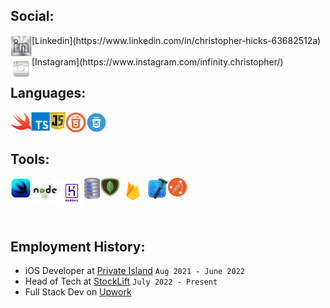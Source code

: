 ## Social:

<!-- <img align="left" width="34px" src="images/twitterLogo.png">[Twitter]
<br />
<br /> -->
<img align="left" width="34px" src="images/linkinInLogoSilver.png">
[Linkedin](https://www.linkedin.com/in/christopher-hicks-63682512a)
<br />
<br />
<img align="left" width="34px" src="images/instagramLogo.png">
[Instagram](https://www.instagram.com/infinity.christopher/)

<br />

## Languages:

<img align="left" width="33px" src="images/swiftLogo.png">

<img align="left" width="30px" src="images/typescript.svg">

<img align="left" width="25px" src="images/javascript.png">

<img align="left" width="33px" src="images/html5.png">

<img align="left" width="33px" src="images/css.png">

<br />

<br />

## Tools:

<img align="left" width="33px" src="images/swiftui.png">

<img align="left" width="45px" src="images/nodejs.png">

<img align="left" width="40px" src="images/heroku.png">

<img align="left" width="25px" src="images/sqllite.png">

<img align="left" width="32px" src="images/mongodb.png">

<img align="left" width="42px" src="images/firebaseLogo.png">

<img align="left" width="35px" src="images/xcode.png">

<img align="left" width="30px" src="images/postman.png">

<!-- <img align="left" width="40px" src="images/photoshopLogo.png"> -->

<br />
<br />

<br />
<br />

## Employment History:

- iOS Developer at [Private Island](https://privateisland.io) `Aug 2021 - June 2022`
- Head of Tech at [StockLift](https://www.stocklift.co) `July 2022 - Present`
- Full Stack Dev on [Upwork](https://www.upwork.com/freelancers/devboidesigns)

<br />
<br />

<br />
<br />

<!-- [![Christopher's GitHub stats](https://github-readme-stats.vercel.app/api?username=DevboiDesigns&count_private=true)](https://github.com/anuraghazra/github-readme-stats) -->

<!-- [twitter]: https://twitter.com/devboidesigns -->
